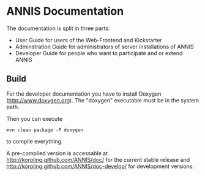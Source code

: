ANNIS Documentation
===================

The documentation is split in three parts:

- User Guide for users of the Web-Frontend and Kickstarter
- Adminstration Guide for administrators of server installations of ANNIS
- Developer Guide for people who want to participate and or extend ANNIS

Build
-----

For the developer documentation you have to install Doxygen (http://www.doxygen.org).
The "doxygen" executable must be in the system path.

Then you can execute
```
mvn clean package -P doxygen
```
to compile everything.

A pre-compiled version is accessable at http://korpling.github.com/ANNIS/doc/ for the current stable release
and http://korpling.github.com/ANNIS/doc-develop/ for development versions.
